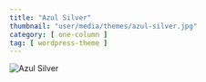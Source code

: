 ```yaml
---
title: "Azul Silver"
thumbnail: "user/media/themes/azul-silver.jpg"
category: [ one-column ]
tag: [ wordpress-theme ]
---
```

![Azul Silver](https://getbenonit.com/user/media/themes/azul-silver.jpg)